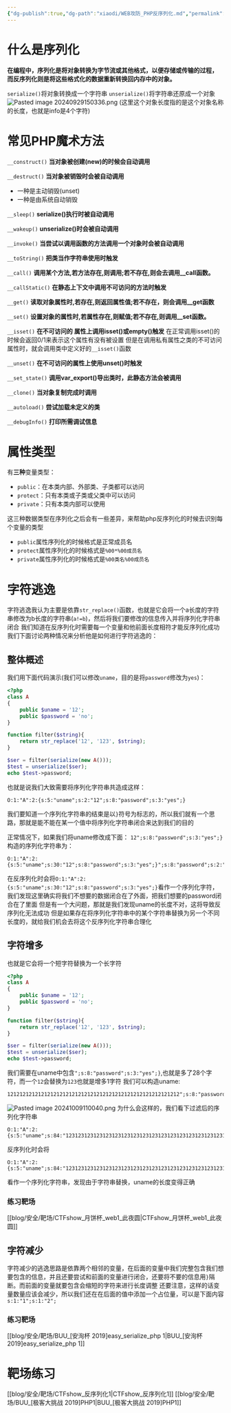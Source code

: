 ```yaml
---
{"dg-publish":true,"dg-path":"xiaodi/WEB攻防_PHP反序列化.md","permalink":"/xiaodi/WEB攻防_PHP反序列化/","title":"WEB攻防_PHP反序列化"}
---
```


# 什么是序列化
**在编程中，序列化是将对象转换为字节流或其他格式，以便存储或传输的过程，**
**而反序列化则是将这些格式化的数据重新转换回内存中的对象。**

`serialize()`将对象转换成一个字符串
`unserialize()`将字符串还原成一个对象
![Pasted image 20240929150336.png](/img/user/picture/Pasted%20image%2020240929150336.png)
(这里这个对象长度指的是这个对象名称的长度，也就是info是4个字符)


# 常见PHP魔术方法

 `__construct()`
**当对象被创建(new)的时候会自动调用**

`__destruct()`
**当对象被销毁时会被自动调用**
+ 一种是主动销毁(unset)
+ 一种是由系统自动销毁

`__sleep()`
**serialize()执行时被自动调用**

`__wakeup()`
**unserialize()时会被自动调用**

`__invoke()`
**当尝试以调用函数的方法调用一个对象时会被自动调用**

`__toString()`
**把类当作字符串使用时触发**

`__call()`
**调用某个方法,若方法存在,则调用;若不存在,则会去调用__call函数。**

`__callStatic()`
**在静态上下文中调用不可访问的方法时触发**
 
`__get()`
**读取对象属性时,若存在,则返回属性值;若不存在，则会调用__get函数**

`__set()` 
**设置对象的属性时,若属性存在,则赋值;若不存在,则调用__set函数。**

`__isset()`
**在不可访问的 属性上调用isset()或empty()触发**
在正常调用isset()的时候会返回0/1来表示这个属性有没有被设置
但是在调用私有属性之类的不可访问属性时，就会调用类中定义好的`__isset()`函数

`__unset()`
**在不可访问的属性上使用unset()时触发**

`__set_state()`
**调用var_export()导出类时，此静态方法会被调用**

`__clone()`
**当对象复制完成时调用**

`__autoload()`
**尝试加载未定义的类**

`__debugInfo()`
**打印所需调试信息**

# 属性类型

有**三种**变量类型：
+ `public`：在本类内部、外部类、子类都可以访问
+ `protect`：只有本类或子类或父类中可以访问
+ `private`：只有本类内部可以使用

这三种数据类型在序列化之后会有一些差异，来帮助php反序列化的时候去识别每个变量的类型
+ `public`属性序列化的时候格式是正常成员名
+ `protect`属性序列化的时候格式是`%00*%00成员名`
+ `private`属性序列化的时候格式是`%00类名%00成员名`


# 字符逃逸

字符逃逸我认为主要是依靠`str_replace()`函数，也就是它会将一个a长度的字符串修改为b长度的字符串(`a!=b`)，然后将我们要修改的信息传入并将序列化字符串闭合
我们知道在反序列化时需要每一个变量和他前面长度相符才能反序列化成功
我们下面讨论两种情况来分析他是如何进行字符逃逸的：
## 整体概述
我们用下面代码演示(我们可以修改`uname`，目的是将`password`修改为`yes`)：
```php
<?php
class A
{
    public $uname = '12';
    public $password = 'no';
}

function filter($string){
    return str_replace('12', '123', $string);
}

$ser = filter(serialize(new A()));
$test = unserialize($ser);
echo $test->password;
```

也就是说我们大致需要将序列化字符串共造成这样：
```
O:1:"A":2:{s:5:"uname";s:2:"12";s:8:"password";s:3:"yes";}
```

我们要知道一个序列化字符串的结束是以`}`符号为标志的，所以我们就有一个思路，那就是能不能在某一个值中将序列化字符串闭合来达到我们的目的

正常情况下，如果我们将uname修改成下面：
`12";s:8:"password";s:3:"yes";}`
构造的序列化字符串为：
```
O:1:"A":2:{s:5:"uname";s:30:"12";s:8:"password";s:3:"yes";}";s:8:"password";s:2:"no";}
```
在反序列化时会将`O:1:"A":2:{s:5:"uname";s:30:"12";s:8:"password";s:3:"yes";}`看作一个序列化字符，我们发现这里确实将我们不想要的数据闭合在了外面，把我们想要的password闭合在了里面
但是有一个大问题，那就是我们发现uname的长度不对，这将导致反序列化无法成功
但是如果存在将序列化字符串中的某个字符串替换为另一个不同长度的，就给我们机会去将这个反序列化字符串合理化


## 字符增多
也就是它会将一个短字符替换为一个长字符
```php
<?php
class A
{
    public $uname = '12';
    public $password = 'no';
}

function filter($string){
    return str_replace('12', '123', $string);
}

$ser = filter(serialize(new A()));
$test = unserialize($ser);
echo $test->password;
```
我们需要在uname中包含`";s:8:"password";s:3:"yes";}`,也就是多了28个字符，而一个`12`会替换为`123`也就是增多1字符
我们可以构造uname:
```
12121212121212121212121212121212121212121212121212121212";s:8:"password";s:3:"yes";}
```

![Pasted image 20241009110040.png](/img/user/picture/Pasted%20image%2020241009110040.png)
为什么会这样的，我们看下过滤后的序列化字符串
```
O:1:"A":2:{s:5:"uname";s:84:"123123123123123123123123123123123123123123123123123123123123123123123123123123123123";s:8:"password";s:3:"yes";}";s:8:"password";s:2:"no";}
```

反序列化时会将
```
O:1:"A":2:{s:5:"uname";s:84:"123123123123123123123123123123123123123123123123123123123123123123123123123123123123";s:8:"password";s:3:"yes";}
```
看作一个序列化字符串，发现由于字符串替换，uname的长度变得正确

### 练习靶场

[[blog/安全/靶场/CTFshow_月饼杯_web1_此夜圆\|CTFshow_月饼杯_web1_此夜圆]]

## 字符减少

字符减少的逃逸思路是依靠两个相邻的变量，在后面的变量中我们完整包含我们想要包含的信息，并且还要尝试和前面的变量进行闭合，还要将不要的信息用`}`隔断。而前面的变量就要包含会缩短的字符来进行长度调整
还要注意，这样的话变量数量应该会减少，所以我们还在在后面的值中添加一个占位量，可以是下面内容`s:1:"1";s:1:"2";`

### 练习靶场
[[blog/安全/靶场/BUU_[安洵杯 2019]easy_serialize_php 1\|BUU_[安洵杯 2019]easy_serialize_php 1]]





# 靶场练习

[[blog/安全/靶场/CTFshow_反序列化1\|CTFshow_反序列化1]]
[[blog/安全/靶场/BUU_[极客大挑战 2019]PHP1\|BUU_[极客大挑战 2019]PHP1]]
